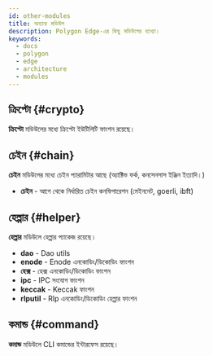 ```yaml
---
id: other-modules
title: অন্যান্য মডিউল
description: Polygon Edge-এর কিছু মডিউলের ব্যাখ্যা।
keywords:
  - docs
  - polygon
  - edge
  - architecture
  - modules
---
```


## ক্রিপ্টো {#crypto}

**ক্রিপ্টো** মডিউলের মধ্যে ক্রিপ্টো ইউটিলিটি ফাংশন রয়েছে।

## চেইন {#chain}

**চেইন** মডিউলের মধ্যে চেইন প্যারামিটার আছে (অ্যাক্টিভ ফর্ক, কনসেনসাস ইঞ্জিন ইত্যাদি।)

* **চেইন** - আগে থেকে নির্ধারিত চেইন কনফিগারেশন (মেইননেট, goerli, ibft)

## হেল্পার {#helper}

**হেল্পার** মডিউলে হেল্পার প্যাকেজ রয়েছে।

* **dao** - Dao utils
* **enode** - Enode এনকোডিং/ডিকোডিং ফাংশন
* **হেক্স** - হেক্স এনকোডিং/ডিকোডিং ফাংশন
* **ipc** - IPC সংযোগ ফাংশন
* **keccak** - Keccak ফাংশন
* **rlputil** - Rlp এনকোডিং/ডিকোডিং হেল্পার ফাংশন

## কমান্ড {#command}

**কমান্ড** মডিউলে CLI কমান্ডের ইন্টারফেস রয়েছে।